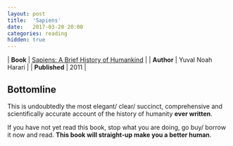 ```yaml
---
layout: post
title:  'Sapiens'
date:   2017-03-20 20:00
categories: reading
hidden: true
---
```


| **Book** | [Sapiens: A Brief History of Humankind](https://www.amazon.com/Harari-Sapiens-History-Humankind-Paperback/dp/B08HGF699D/ref=sr_1_6?crid=2XXA798RQCAMG&dib=eyJ2IjoiMSJ9.04mm2YQe9BvKUhAU-tuaKEcZRY9XkXNN0VTDr5q2ftP4Tr6U2lTYauYTYAkLjI9dlDWrVyJx3ywYBqtndaA8-7No4fEWAJxnbo1y03ghnYn0cUy0_s0ZNx7DR9m0VnisYe14nlAr3s-4BpCf1jvvJEymGX6ubXvLRb5SccsvbtK4EDkyneVPaJdtI9EVov1SiMw7vy8a149IaVUcSTe3eXnX15gc0PYXDNTG1hmv66w.SM6Ma82jz7gyL1BmTA0LpzmB_Vg3ELEZIY7mCFkt7_c&dib_tag=se&keywords=sapiens+book&qid=1730510962&s=books&sprefix=sapiens+book%2Cstripbooks%2C72&sr=1-6) |
| **Author** | Yuval Noah Harari |
| **Published** | 2011 |

## Bottomline

This is undoubtedly the most elegant/ clear/ succinct, comprehensive and scientifically accurate account of
the history of humanity __ever written__.

If you have not yet read this book, stop what you are doing, go buy/ borrow it now and read. __This book will
straight-up make you a better human__.

